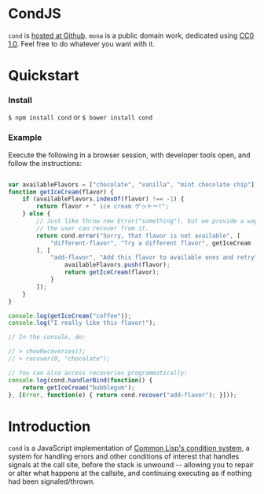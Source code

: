 # CondJS

`cond` is [hosted at Github](http://github.com/zkat/cond). `mona` is a
public domain work, dedicated using
[CC0 1.0](https://creativecommons.org/publicdomain/zero/1.0/). Feel free to do
whatever you want with it.

# Quickstart

### Install

`$ npm install cond`
or
`$ bower install cond`

### Example

Execute the following in a browser session, with developer tools open, and
follow the instructions:

```javascript

var availableFlavors = ["chocolate", "vanilla", "mint chocolate chip"];
function getIceCream(flavor) {
    if (availableFlavors.indexOf(flavor) !== -1) {
        return flavor + " ice cream ゲットー!";
    } else {
        // Just like throw new Error("something"), but we provide a way
        // the user can recover from it.
        return cond.error("Sorry, that flavor is not available", [
            "different-flavor", "Try a different flavor", getIceCream
        ], [
            "add-flavor", "Add this flavor to available ones and retry", function() {
                availableFlavors.push(flavor);
                return getIceCream(flavor);
            }
        ]);
    }
}

console.log(getIceCream("coffee"));
console.log("I really like this flavor!");

// In the console, do:

// > showRecoveries();
// > recover(0, "chocolate");

// You can also access recoveries programmatically:
console.log(cond.handlerBind(function() {
    return getIceCream("bubblegum");
}, [Error, function(e) { return cond.recover("add-flavor"); }]));
```

# Introduction

`cond` is a JavaScript implementation of
[Common Lisp's condition system](http://gigamonkeys.com/book/beyond-exception-handling-conditions-and-restarts.html),
a system for handling errors and other conditions of interest that handles
signals at the call site, before the stack is unwound -- allowing you to repair
or alter what happens at the callsite, and continuing executing as if nothing
had been signaled/thrown.
